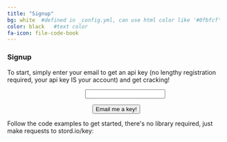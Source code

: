 ```yaml
---
title: "Signup"
bg: white  #defined in _config.yml, can use html color like '#0fbfcf'
color: black   #text color
fa-icon: file-code-book
---
```

### Signup

To start, simply enter your email to get an api key (no lengthy registration required, your api key IS your account) and get cracking!

<center>
<form action="http://stord.io/signup" method="post">
  <dl>
    <dd><input type="text" name="email">
  </dl>
  <button class="btn btn-lg btn-default" type="submit">Email me a key!</button>
</form>
</center>


Follow the code examples to get started, there's no library required, just make requests to stord.io/key:
